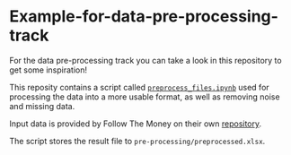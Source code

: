 # Example-for-data-pre-processing-track
For the data pre-processing track you can take a look in this repository to get
some inspiration!

This reposity contains a script called
[`preprocess_files.ipynb`](/scripts/preprocess_files.ipynb) used for processing
the data into a more usable format, as well as removing noise and missing data.

Input data is provided by Follow The Money on their own [repository](https://github.com/ftmnl/asr).

The script stores the result file to `pre-processing/preprocessed.xlsx`.